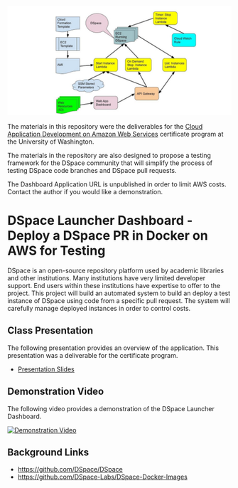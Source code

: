 ![Overview](presentation/CldAws230-Drawing.jpg)

The materials in this repository were the deliverables for the [Cloud Application Development on Amazon Web Services](https://www.pce.uw.edu/certificates/cloud-application-development-on-aws) certificate program at the University of Washington.

The materials in the repository are also designed to propose a testing framework for the DSpace community that will simplify the process of testing DSpace code branches and DSpace pull requests.

The Dashboard Application URL is unpublished in order to limit AWS costs.  Contact the author if you would like a demonstration.

# DSpace Launcher Dashboard - Deploy a DSpace PR in Docker on AWS for Testing

DSpace is an open-source repository platform used by academic libraries and other institutions.
Many institutions have very limited developer support. End users within these institutions have expertise to offer to the project.
This project will build an automated system to build an deploy a test instance of DSpace using code from a specific pull request.
The system will carefully manage deployed instances in order to control costs.

## Class Presentation

The following presentation provides an overview of the application.  This presentation was a deliverable for the certificate program.

- [Presentation Slides](https://gitpitch.com/terrywbrady/CldAws230)

## Demonstration Video

The following video provides a demonstration of the DSpace Launcher Dashboard.

[![Demonstration Video](https://i.ytimg.com/vi/lQp_G9A9uL0/hqdefault.jpg)](https://www.youtube.com/watch?v=lQp_G9A9uL0)

## Background Links

- https://github.com/DSpace/DSpace
- https://github.com/DSpace-Labs/DSpace-Docker-Images
